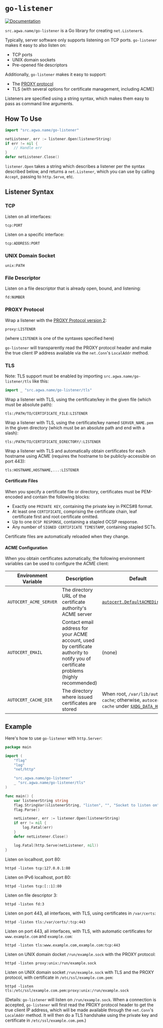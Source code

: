 # `go-listener`

[![Documentation](https://pkg.go.dev/badge/src.agwa.name/go-listener)](https://pkg.go.dev/src.agwa.name/go-listener)

`src.agwa.name/go-listener` is a Go library for creating `net.Listener`s.

Typically, server software only supports listening on TCP ports.  `go-listener` makes it easy to also listen on:

* TCP ports
* UNIX domain sockets
* Pre-opened file descriptors

Additionally, `go-listener` makes it easy to support:

* The [PROXY protocol](https://www.haproxy.org/download/1.8/doc/proxy-protocol.txt)
* TLS (with several options for certificate management, including ACME)

Listeners are specified using a string syntax, which makes them easy to pass as command line arguments.

## How To Use

```go
import "src.agwa.name/go-listener"

netListener, err := listener.Open(listenerString)
if err != nil {
	// Handle err
}
defer netListener.Close()
```

`listener.Open` takes a string which describes a listener per the syntax described below, and returns a `net.Listener`, which you can use by calling `Accept`, passing to `http.Serve`, etc.

## Listener Syntax

### TCP

Listen on all interfaces:

```
tcp:PORT
```

Listen on a specific interface:

```
tcp:ADDRESS:PORT
```

### UNIX Domain Socket

```
unix:PATH
```

### File Descriptor

Listen on a file descriptor that is already open, bound, and listening:

```
fd:NUMBER
```

### PROXY Protocol

Wrap a listener with the [PROXY Protocol version 2](https://www.haproxy.org/download/1.8/doc/proxy-protocol.txt):

```
proxy:LISTENER
```

(where `LISTENER` is one of the syntaxes specified here)

`go-listener` will transparently read the PROXY protocol header and make the true client IP address available via the `net.Conn`'s `LocalAddr` method.

### TLS

Note: TLS support must be enabled by importing `src.agwa.name/go-listener/tls` like this:

```go
import _ "src.agwa.name/go-listener/tls"
```

Wrap a listener with TLS, using the certificate/key in the given file (which must be absolute path):

```
tls:/PATH/TO/CERTIFICATE_FILE:LISTENER
```

Wrap a listener with TLS, using the certificate/key named `SERVER_NAME.pem` in the given directory (which must be an absolute path and end with a slash):

```
tls:/PATH/TO/CERTIFICATE_DIRECTORY/:LISTENER
```

Wrap a listener with TLS and automatically obtain certificates for each hostname using ACME (requires the hostname to be publicly-accessible on port 443):

```
tls:HOSTNAME,HOSTNAME,...:LISTENER
```

#### Certificate Files

When you specify a certificate file or directory, certificates must be PEM-encoded and contain the following blocks:

* Exactly one `PRIVATE KEY`, containing the private key in PKCS#8 format.
* At least one `CERTIFICATE`, comprising the certificate chain, leaf certificate first and root certificate omitted.
* Up to one `OCSP RESPONSE`, containing a stapled OCSP response.
* Any number of `SIGNED CERTIFICATE TIMESTAMP`, containing stapled SCTs.

Certificate files are automatically reloaded when they change.

#### ACME Configuration

When you obtain certificates automatically, the following environment variables can be used to configure the ACME client:

| Environment Variable   | Description | Default |
| ---------------------- | ----------- | ------- |
| `AUTOCERT_ACME_SERVER` | The directory URL of the certificate authority's ACME server | [`autocert.DefaultACMEDirectory`](https://pkg.go.dev/golang.org/x/crypto/acme/autocert#DefaultACMEDirectory) |
| `AUTOCERT_EMAIL`       | Contact email address for your ACME account, used by certificate authority to notify you of certificate problems (highly recommended) | (none) |
| `AUTOCERT_CACHE_DIR`   | The directory where issued certificates are stored | When root, `/var/lib/autocert-cache`; otherwise, `autocert-cache` under [`$XDG_DATA_HOME`](https://specifications.freedesktop.org/basedir-spec/basedir-spec-latest.html) |

## Example

Here's how to use `go-listener` with `http.Server`:

```go
package main

import (
	"flag"
	"log"
	"net/http"

	"src.agwa.name/go-listener"
	_ "src.agwa.name/go-listener/tls"
)

func main() {
	var listenerString string
	flag.StringVar(&listenerString, "listen", "", "Socket to listen on")
	flag.Parse()

	netListener, err := listener.Open(listenerString)
	if err != nil {
		log.Fatal(err)
	}
	defer netListener.Close()

	log.Fatal(http.Serve(netListener, nil))
}

```

Listen on localhost, port 80:

```
httpd -listen tcp:127.0.0.1:80
```

Listen on IPv6 localhost, port 80:

```
httpd -listen tcp:[::1]:80
```

Listen on file descriptor 3:

```
httpd -listen fd:3
```

Listen on port 443, all interfaces, with TLS, using certificates in `/var/certs`:

```
httpd -listen tls:/var/certs/:tcp:443
```

Listen on port 443, all interfaces, with TLS, with automatic certificates for `www.example.com` and `example.com`:

```
httpd -listen tls:www.example.com,example.com:tcp:443
```

Listen on UNIX domain docket `/run/example.sock` with the PROXY protocol:

```
httpd -listen proxy:unix:/run/example.sock
```

Listen on UNIX domain socket `/run/example.sock` with TLS and the PROXY protocol, with certificate in `/etc/ssl/example.com.pem`:

```
httpd -listen tls:/etc/ssl/example.com.pem:proxy:unix:/run/example.sock
```

(Details: `go-listener` will listen on `/run/example.sock`.  When a connection is accepted, `go-listener` will first read the PROXY protocol header to get the true client IP address, which will be made available through the `net.Conn`'s `LocalAddr` method.  It will then do a TLS handshake using the private key and certificate in `/etc/ssl/example.com.pem`.)
